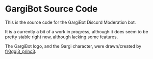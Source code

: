 # GargiBot Source Code

This is the source code for the GargiBot Discord Moderation bot. 

It is a currently a bit of a work in progress, although it does seem to be pretty stable right now, although lacking some features.

The GargiBot logo, and the Gargi character, were drawn/created by [fr0ggi3_princ3](https://linktr.ee/fr0ggi3xp).
